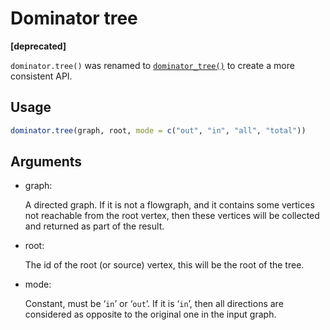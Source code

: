 # Dominator tree

**\[deprecated\]**

`dominator.tree()` was renamed to
[`dominator_tree()`](https://r.igraph.org/reference/dominator_tree.md)
to create a more consistent API.

## Usage

``` r
dominator.tree(graph, root, mode = c("out", "in", "all", "total"))
```

## Arguments

- graph:

  A directed graph. If it is not a flowgraph, and it contains some
  vertices not reachable from the root vertex, then these vertices will
  be collected and returned as part of the result.

- root:

  The id of the root (or source) vertex, this will be the root of the
  tree.

- mode:

  Constant, must be ‘`in`’ or ‘`out`’. If it is ‘`in`’, then all
  directions are considered as opposite to the original one in the input
  graph.

